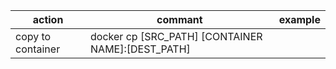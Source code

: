 |action|commant|example|
|-|-|-|
|copy to container| docker cp [SRC_PATH] [CONTAINER NAME]:[DEST_PATH]||